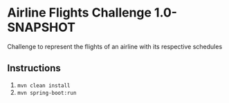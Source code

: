 # Airline Flights Challenge 1.0-SNAPSHOT

Challenge to represent the flights of an airline with its respective schedules

## Instructions

1. `mvn clean install`
2. `mvn spring-boot:run`
